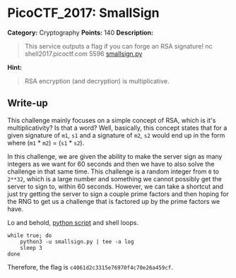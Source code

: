 # PicoCTF_2017: SmallSign

**Category:** Cryptography
**Points:** 140
**Description:**

>This service outputs a flag if you can forge an RSA signature!
nc shell2017.picoctf.com 5596
[smallsign.py](smallsign.py)

**Hint:**

>RSA encryption (and decryption) is multiplicative.

## Write-up
This challenge mainly focuses on a simple concept of RSA, which is it's multiplicativity? Is that a word? Well, basically, this concept states that for a given signature of `m1`, `s1` and a signature of `m2`, `s2` would end up in the form where (`m1` * `m2`) = (`s1` * `s2`).

In this challenge, we are given the ability to make the server sign as many integers as we want for 60 seconds and then we have to also solve the challenge in that same time. This challenge is a random integer from `0` to `2**32`, which is a large number and something we cannot possibly get the server to sign to, within 60 seconds. However, we can take a shortcut and just try getting the server to sign a couple prime factors and then hoping for the RNG to get us a challenge that is factored up by the prime factors we have.

Lo and behold, [python script](solve.py) and shell loops.

    while true; do
        python3 -u smallsign.py | tee -a log
        sleep 3
    done

Therefore, the flag is `c4061d2c3315e76970f4c70e26a459cf`.
<!--stackedit_data:
eyJoaXN0b3J5IjpbLTE1OTc1MDEwNzZdfQ==
-->